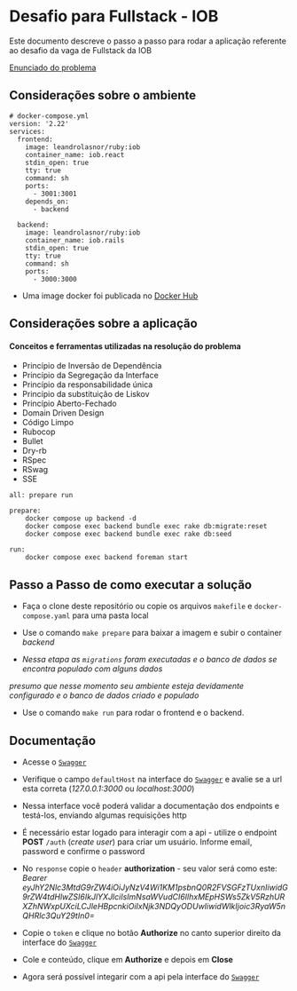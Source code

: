 # Desafio para Fullstack - IOB

Este documento descreve o passo a passo para rodar a aplicação referente ao desafio da vaga de Fullstack da IOB

[Enunciado do problema](https://drive.google.com/file/d/1ibXBWxRVvqlIs1NQSrmO7kUnfrSopz2z/view?usp=drive_link)


## Considerações sobre o ambiente

```
# docker-compose.yml
version: '2.22'
services:
  frontend:
    image: leandrolasnor/ruby:iob
    container_name: iob.react
    stdin_open: true
    tty: true
    command: sh
    ports:
      - 3001:3001
    depends_on:
      - backend

  backend:
    image: leandrolasnor/ruby:iob
    container_name: iob.rails
    stdin_open: true
    tty: true
    command: sh
    ports:
      - 3000:3000
```

* Uma image docker foi publicada no [Docker Hub](https://hub.docker.com/layers/leandrolasnor/ruby/iob/images/sha256-d4c7c030705579ac269b442b4eac0972fca77c0d10c5b7abc2f5b6176a37a764?context=repo)

## Considerações sobre a aplicação
#### Conceitos e ferramentas utilizadas na resolução do problema
* Princípio de Inversão de Dependência
* Princípio da Segregação da Interface
* Princípio da responsabilidade única
* Princípio da substituição de Liskov
* Princípio Aberto-Fechado
* Domain Driven Design
* Código Limpo
* Rubocop
* Bullet
* Dry-rb
* RSpec
* RSwag
* SSE

```
all: prepare run

prepare:
	docker compose up backend -d
	docker compose exec backend bundle exec rake db:migrate:reset
	docker compose exec backend bundle exec rake db:seed

run:
	docker compose exec backend foreman start
```
## Passo a Passo de como executar a solução

* Faça o clone deste repositório ou copie os arquivos `makefile` e `docker-compose.yaml` para uma pasta local

* Use o comando `make prepare` para baixar a imagem e subir o container _backend_

* _Nessa etapa as `migrations` foram executadas e o banco de dados se encontra populado com alguns dados_

_presumo que nesse momento seu ambiente esteja devidamente configurado e o banco de dados criado e populado_

* Use o comando `make run` para rodar o frontend e o backend.

## Documentação

* Acesse o [`Swagger`](http://localhost:3000/api-docs)
* Verifique o campo `defaultHost` na interface do [`Swagger`](http://localhost:3000/api-docs) e avalie se a url esta correta (_127.0.0.1:3000_ ou _localhost:3000_)

* Nessa interface você poderá validar a documentação dos endpoints e testá-los, enviando algumas requisições http
* É necessário estar logado para interagir com a api - utilize o endpoint **POST** `/auth` (_create user_) para criar um usuário. Informe email, password e confirme o password
* No `response` copie o `header` **authorization** - seu valor será como este: *Bearer eyJhY2Nlc3MtdG9rZW4iOiJyNzV4Wi1KM1psbnQ0R2FVSGFzTUxnIiwidG9rZW4tdHlwZSI6IkJlYXJlciIsImNsaWVudCI6IlhxMEpHSWs5ZkV5RzhURXZhNWxpUXciLCJleHBpcnkiOiIxNjk3NDQyODUwIiwidWlkIjoic3RyaW5nQHRlc3QuY29tIn0=*
* Copie o `token` e clique no botão **Authorize** no canto superior direito da interface do [`Swagger`](http://localhost:3000/api-docs)
* Cole e conteúdo, clique em **Authorize** e depois em **Close**
* Agora será possível integarir com a api pela interface do [`Swagger`](http://localhost:3000/api-docs)
